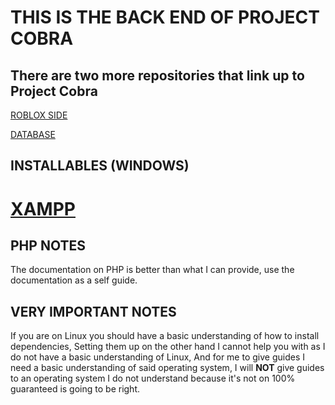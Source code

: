 # **THIS IS THE BACK END OF PROJECT COBRA**

## There are two more repositories that link up to Project Cobra


[ROBLOX SIDE](https://github.com/ErringPaladin10-VTILServer/Project-Cobra-FRONTEND)

[DATABASE](https://github.com/ErringPaladin10-VTILServer/Project-Cobra-DATABASE)
 
## INSTALLABLES (WINDOWS)
# [XAMPP](https://www.apachefriends.org)

## PHP NOTES
The documentation on PHP is better than what I can provide, use the documentation as a self guide.


## VERY IMPORTANT NOTES
If you are on Linux you should have a basic understanding of how to install dependencies,
Setting them up on the other hand I cannot help you with as I do not have a basic understanding of Linux,
And for me to give guides I need a basic understanding of said operating system, 
I will **NOT** give guides to an operating system I do not understand because it's not on 100% guaranteed is going to be right.
